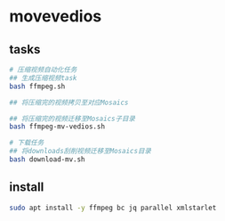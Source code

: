# movevedios

## tasks

```bash
# 压缩视频自动化任务
## 生成压缩视频task
bash ffmpeg.sh

## 将压缩完的视频拷贝至对应Mosaics

## 将压缩完的视频迁移至Mosaics子目录
bash ffmpeg-mv-vedios.sh

# 下载任务
## 将downloads刮削视频迁移至Mosaics目录
bash download-mv.sh
```

## install

```bash
sudo apt install -y ffmpeg bc jq parallel xmlstarlet
```
